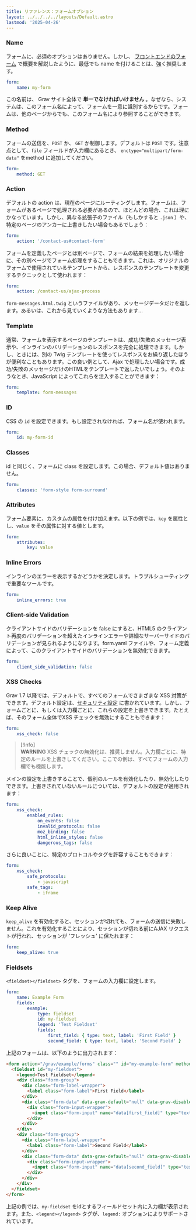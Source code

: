 ```yaml
---
title: リファレンス：フォームオプション
layout: ../../../../layouts/Default.astro
lastmod: '2025-04-26'
---
```

### Name

フォームに、必須のオプションはありません。しかし、 [フロントエンドのフォーム](../) で概要を解説したように、最低でも name を付けることは、強く推奨します。

```yaml
form:
    name: my-form
```

この名前は、 Grav サイト全体で **単一でなければいけません** 。なぜなら、システムは、このフォーム名によって、フォームを一意に識別するからです。フォームは、他のページからでも、このフォーム名により参照することができます。

### Method

フォームの送信を、`POST` か、 `GET` か制御します。デフォルトは `POST` です。注意点として、`file` フィールドが入力欄にあるとき、 `enctype="multipart/form-data"` をmethod に追加してください。

```yaml
form:
    method: GET
```


### Action

デフォルトの action は、現在のページにルーティングします。フォームは、フォームがあるページで処理される必要があるので、ほとんどの場合、これは理にかなっています。しかし、異なる拡張子のファイル（もしかすると `.json` ）や、特定のページのアンカーに上書きしたい場合もあるでしょう：

```yaml
form:
    action: '/contact-us#contact-form'
```

フォームを定義したページとは別ページで、フォームの結果を処理したい場合に、その別ページでフォーム処理をすることもできます。これは、オリジナルのフォームで使用されているテンプレートから、レスポンスのテンプレートを変更するテクニックとして使われます：

```yaml
form:
    action: /contact-us/ajax-process
```

`form-messages.html.twig` というファイルがあり、メッセージデータだけを返します。あるいは、これから見ていくような方法もあります...

### Template

通常、フォームを表示するページのテンプレートは、成功/失敗のメッセージ表示や、インラインのバリデーションのレスポンスを完全に処理できます。しかし、ときには、別の Twig テンプレートを使ってレスポンスをお繰り返したほうが便利なこともあります。この良い例として、Ajax で処理したい場合です。成功/失敗のメッセージだけのHTMLをテンプレートで返したいでしょう。そのようなとき、JavaScript によってこれらを注入することができます：

```yaml
form:
    template: form-messages
```

### ID

CSS の `id` を設定できます。もし設定されなければ、フォーム名が使われます。

```yaml
form:
    id: my-form-id
```

### Classes

id と同じく、フォームに class を設定します。この場合、デフォルト値はありません。

```yaml
form:
    classes: 'form-style form-surround'
```

### Attributes

フォーム要素に、カスタムの属性を付け加えます。以下の例では、`key` を属性とし、`value` をその属性に対する値とします。

```yaml
form:
    attributes:
        key: value
```

### Inline Errors

インラインのエラーを表示するかどうかを決定します。トラブルシューティングで重要なツールです。

```yaml
form:
    inline_errors: true
```

### Client-side Validation

クライアントサイドのバリデーションを false にすると、HTML5 のクライアント再度のバリデーションを超えたインラインエラーや詳細なサーバーサイドのバリデーションが見られるようになります。form.yaml ファイルや、フォーム定義によって、このクライアントサイドのバリデーションを無効化できます。

```yaml
form:
    client_side_validation: false
```

### XSS Checks

Grav 1.7 以降では、デフォルトで、すべてのフォームでさまざまな XSS 対策ができます。デフォルト設定は、[セキュリティ設定](../../../01.basics/05.grav-configuration/#security) に書かれています。しかし、フォームごとに、もしくは入力欄ごとに、これらの設定を上書きできます。たとえば、そのフォーム全体でXSS チェックを無効にすることもできます：

```yaml
form:
    xss_check: false
```

> [!Info]  
> **WARNING** XSS チェックの無効化は、推奨しません。入力欄ごとに、特定のルールを上書きしてください。ここでの例は、すべてフォームの入力欄でも機能します。

メインの設定を上書きすることで、個別のルールを有効化したり、無効化したりできます。上書きされていないルールについては、デフォルトの設定が適用されます：

```yaml
form:
    xss_check:
        enabled_rules:
            on_events: false
            invalid_protocols: false
            moz_binding: false
            html_inline_styles: false
            dangerous_tags: false
```

さらに良いことに、特定のプロトコルやタグを許容することもできます：

```yaml
form:
    xss_check:
        safe_protocols:
            - javascript
        safe_tags:
            - iframe
```

### Keep Alive

`keep_alive` を有効化すると、セッションが切れても、フォームの送信に失敗しません。これを有効化することにより、セッションが切れる前にAJAX リクエストが行われ、セッションが 'フレッシュ' に保たれます：

```yaml
form:
    keep_alive: true
```

### Fieldsets

`<fieldset></fieldset>` タグを、フォームの入力欄に設定します。

```yaml
form:
    name: Example Form
    fields:
        example:
            type: fieldset
            id: my-fieldset
            legend: 'Test Fieldset'
            fields:
                first_field: { type: text, label: 'First Field' }
                second_field: { type: text, label: 'Second Field' }
```

上記のフォームは、以下のように出力されます：

```html
<form action="/grav/example/forms" class="" id="my-example-form" method="post" name="Example Form">
  <fieldset id="my-fieldset">
    <legend>Test Fieldset</legend>
    <div class="form-group">
      <div class="form-label-wrapper">
        <label class="form-label">First Field</label>
      </div>
      <div class="form-data" data-grav-default="null" data-grav-disabled="true" data-grav-field="text">
        <div class="form-input-wrapper">
          <input class="form-input" name="data[first_field]" type="text" value="">
        </div>
      </div>
    </div>
    <div class="form-group">
      <div class="form-label-wrapper">
        <label class="form-label">Second Field</label>
      </div>
      <div class="form-data" data-grav-default="null" data-grav-disabled="true" data-grav-field="text">
        <div class="form-input-wrapper">
          <input class="form-input" name="data[second_field]" type="text" value="">
        </div>
      </div>
    </div>
  </fieldset>
</form>
```

上記の例では、`my-fieldset` をidとするフィールドセット内に入力欄が表示されます。また、`<legend></legend>` タグが、`legend:` オプションによりサポートされています。


